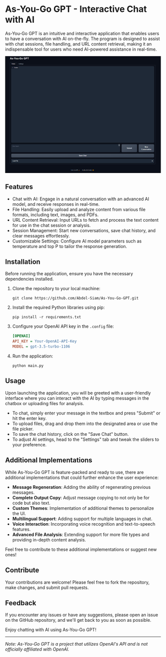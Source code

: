 # As-You-Go GPT - Interactive Chat with AI

As-You-Go GPT is an intuitive and interactive application that enables users to have a conversation with AI on-the-fly. The program is designed to assist with chat sessions, file handling, and URL content retrieval, making it an indispensable tool for users who need AI-powered assistance in real-time.

![As-You-Go GPT UI](homeImage.png)

## Features

- Chat with AI: Engage in a natural conversation with an advanced AI model, and receive responses in real-time.
- File Handling: Easily upload and analyze content from various file formats, including text, images, and PDFs.
- URL Content Retrieval: Input URLs to fetch and process the text content for use in the chat session or analysis.
- Session Management: Start new conversations, save chat history, and clear messages effortlessly.
- Customizable Settings: Configure AI model parameters such as temperature and top P to tailor the response generation.

## Installation

Before running the application, ensure you have the necessary dependencies installed.

1. Clone the repository to your local machine:

    ```
    git clone https://github.com/Abdel-Siam/As-You-Go-GPT.git
    ```

2. Install the required Python libraries using pip:

    ```
    pip install -r requirements.txt
    ```

3. Configure your OpenAI API key in the `.config` file:

    ```ini
    [OPENAI]
    API_KEY = Your-OpenAI-API-Key
    MODEL = gpt-3.5-turbo-1106
    ```

4. Run the application:

    ```
    python main.py
    ```

## Usage

Upon launching the application, you will be greeted with a user-friendly interface where you can interact with the AI by typing messages in the chatbox or uploading files for analysis.

- To chat, simply enter your message in the textbox and press "Submit" or hit the enter key.
- To upload files, drag and drop them into the designated area or use the file picker.
- To save the chat history, click on the "Save Chat" button.
- To adjust AI settings, head to the "Settings" tab and tweak the sliders to your preference.

## Additional Implementations

While As-You-Go GPT is feature-packed and ready to use, there are additional implementations that could further enhance the user experience:

- **Message Regeneration**: Adding the ability of regenerating previous messages.
- **Complete Output Copy**: Adjust message copying to not only be for code but also text.
- **Custom Themes**: Implementation of additional themes to personalize the UI.
- **Multilingual Support**: Adding support for multiple languages in chat.
- **Voice Interaction**: Incorporating voice recognition and text-to-speech features.
- **Advanced File Analysis**: Extending support for more file types and providing in-depth content analysis.

Feel free to contribute to these additional implementations or suggest new ones!

## Contribute

Your contributions are welcome! Please feel free to fork the repository, make changes, and submit pull requests.

## Feedback

If you encounter any issues or have any suggestions, please open an issue on the GitHub repository, and we'll get back to you as soon as possible.

Enjoy chatting with AI using As-You-Go GPT!

---

*Note: As-You-Go GPT is a project that utilizes OpenAI's API and is not officially affiliated with OpenAI.*